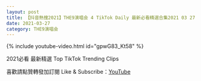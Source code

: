 ```yaml
---
layout: post
title: 【抖音熱搜2021】THE9演唱会 4 TikTok Daily 最新必看精選合集2021 03 27
date: 2021-03-27
category: THE9演唱会
---
```


{% include youtube-video.html id="gpwG83_Kt58" %}

2021必看 最新精選 Top TikTok Trending Clips

喜歡請點贊轉發加訂閱 Like & Subscribe：[YouTube](https://www.youtube.com/channel/UCAoR7VcanIPd04uEq_GIylA/videos)

